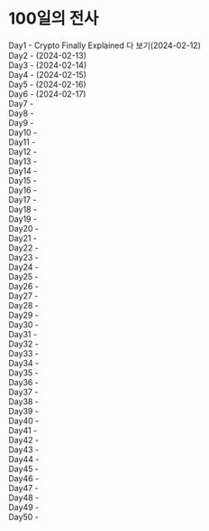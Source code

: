 # 100일의 전사
Day1 - Crypto Finally Explained 다 보기(2024-02-12)<br>
Day2 - (2024-02-13)<br>
Day3 - (2024-02-14)<br>
Day4 - (2024-02-15)<br>
Day5 - (2024-02-16)<br>
Day6 - (2024-02-17)<br>
Day7 -<br>
Day8 -<br>
Day9 -<br>
Day10 -<br>
Day11 -<br>
Day12 -<br>
Day13 -<br>
Day14 -<br>
Day15 -<br>
Day16 -<br>
Day17 -<br>
Day18 -<br>
Day19 -<br>
Day20 -<br>
Day21 -<br>
Day22 -<br>
Day23 -<br>
Day24 -<br>
Day25 -<br>
Day26 -<br>
Day27 -<br>
Day28 -<br>
Day29 -<br>
Day30 -<br>
Day31 -<br>
Day32 -<br>
Day33 -<br>
Day34 -<br>
Day35 -<br>
Day36 -<br>
Day37 -<br>
Day38 -<br>
Day39 -<br>
Day40 -<br>
Day41 -<br>
Day42 -<br>
Day43 -<br>
Day44 -<br>
Day45 -<br>
Day46 -<br>
Day47 -<br>
Day48 -<br>
Day49 -<br>
Day50 -<br>
<br>
